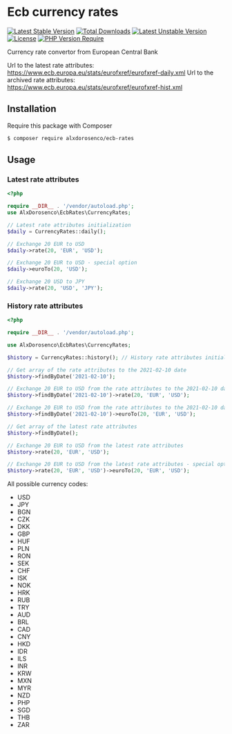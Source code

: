 # Ecb currency rates

[![Latest Stable Version](http://poser.pugx.org/alxdorosenco/ecb-rates/v)](https://packagist.org/packages/alxdorosenco/ecb-rates) [![Total Downloads](http://poser.pugx.org/alxdorosenco/ecb-rates/downloads)](https://packagist.org/packages/alxdorosenco/ecb-rates) [![Latest Unstable Version](http://poser.pugx.org/alxdorosenco/ecb-rates/v/unstable)](https://packagist.org/packages/alxdorosenco/ecb-rates) [![License](http://poser.pugx.org/alxdorosenco/ecb-rates/license)](https://packagist.org/packages/alxdorosenco/ecb-rates) [![PHP Version Require](http://poser.pugx.org/alxdorosenco/ecb-rates/require/php)](https://packagist.org/packages/alxdorosenco/ecb-rates)

Currency rate convertor from European Central Bank

Url to the latest rate attributes:   https://www.ecb.europa.eu/stats/eurofxref/eurofxref-daily.xml
Url to the archived rate attributes: https://www.ecb.europa.eu/stats/eurofxref/eurofxref-hist.xml

## Installation
Require this package with Composer

```bash
$ composer require alxdorosenco/ecb-rates
```

## Usage

### Latest rate attributes

```php
<?php

require __DIR__ . '/vendor/autoload.php';
use AlxDorosenco\EcbRates\CurrencyRates;

// Latest rate attributes initialization
$daily = CurrencyRates::daily();

// Exchange 20 EUR to USD
$daily->rate(20, 'EUR', 'USD');

// Exchange 20 EUR to USD - special option
$daily->euroTo(20, 'USD');

// Exchange 20 USD to JPY
$daily->rate(20, 'USD', 'JPY');

```

### History rate attributes

```php
<?php

require __DIR__ . '/vendor/autoload.php';

use AlxDorosenco\EcbRates\CurrencyRates;

$history = CurrencyRates::history(); // History rate attributes initialization

// Get array of the rate attributes to the 2021-02-10 date
$history->findByDate('2021-02-10');

// Exchange 20 EUR to USD from the rate attributes to the 2021-02-10 date
$history->findByDate('2021-02-10')->rate(20, 'EUR', 'USD');

// Exchange 20 EUR to USD from the rate attributes to the 2021-02-10 date - special option
$history->findByDate('2021-02-10')->euroTo(20, 'EUR', 'USD');

// Get array of the latest rate attributes
$history->findByDate();  

// Exchange 20 EUR to USD from the latest rate attributes
$history->rate(20, 'EUR', 'USD');

// Exchange 20 EUR to USD from the latest rate attributes - special option
$history->rate(20, 'EUR', 'USD')->euroTo(20, 'EUR', 'USD');

```

All possible currency codes:
* USD
* JPY
* BGN
* CZK
* DKK
* GBP
* HUF
* PLN
* RON
* SEK
* CHF
* ISK
* NOK
* HRK
* RUB
* TRY
* AUD
* BRL
* CAD
* CNY
* HKD
* IDR
* ILS
* INR
* KRW
* MXN
* MYR
* NZD
* PHP
* SGD
* THB
* ZAR
